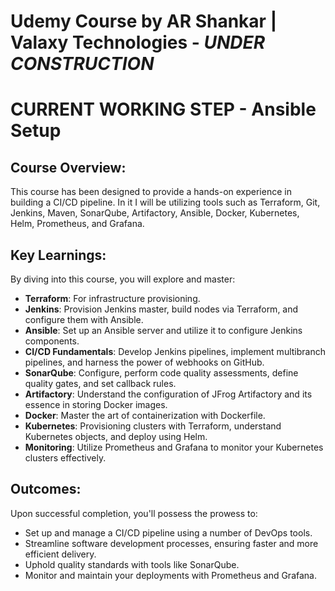# Udemy Course by AR Shankar | Valaxy Technologies - _UNDER CONSTRUCTION_

# CURRENT WORKING STEP - Ansible Setup

## Course Overview:

This course has been designed to provide a hands-on experience in building a CI/CD pipeline. In it I will be utilizing tools such as Terraform, Git, Jenkins, Maven, SonarQube, Artifactory, Ansible, Docker, Kubernetes, Helm, Prometheus, and Grafana.

## Key Learnings:

By diving into this course, you will explore and master:

- **Terraform**: For infrastructure provisioning.
- **Jenkins**: Provision Jenkins master, build nodes via Terraform, and configure them with Ansible.
- **Ansible**: Set up an Ansible server and utilize it to configure Jenkins components.
- **CI/CD Fundamentals**: Develop Jenkins pipelines, implement multibranch pipelines, and harness the power of webhooks on GitHub.
- **SonarQube**: Configure, perform code quality assessments, define quality gates, and set callback rules.
- **Artifactory**: Understand the configuration of JFrog Artifactory and its essence in storing Docker images.
- **Docker**: Master the art of containerization with Dockerfile.
- **Kubernetes**: Provisioning clusters with Terraform, understand Kubernetes objects, and deploy using Helm.
- **Monitoring**: Utilize Prometheus and Grafana to monitor your Kubernetes clusters effectively.

## Outcomes:

Upon successful completion, you'll possess the prowess to:

- Set up and manage a CI/CD pipeline using a number of DevOps tools.
- Streamline software development processes, ensuring faster and more efficient delivery.
- Uphold quality standards with tools like SonarQube.
- Monitor and maintain your deployments with Prometheus and Grafana.
